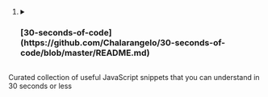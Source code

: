 1. <details><summary><h3> [30-seconds-of-code](https://github.com/Chalarangelo/30-seconds-of-code/blob/master/README.md)</h3></summary>
  Curated collection of useful JavaScript snippets that you can understand in 30 seconds or less</details>
